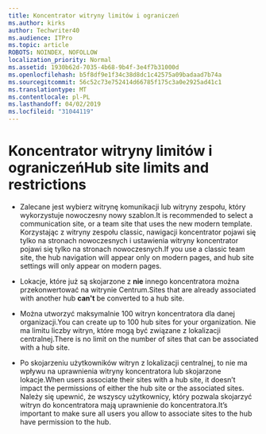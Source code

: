 ```yaml
---
title: Koncentrator witryny limitów i ograniczeń
ms.author: kirks
author: Techwriter40
ms.audience: ITPro
ms.topic: article
ROBOTS: NOINDEX, NOFOLLOW
localization_priority: Normal
ms.assetid: 1930b62d-7035-4b68-9b4f-3e4f7b31000d
ms.openlocfilehash: b5f8df9e1f34c38d8dc1c42575a09badaad7b74a
ms.sourcegitcommit: 56c52c73e752414d66785f175c3a0e2925ad41c1
ms.translationtype: MT
ms.contentlocale: pl-PL
ms.lasthandoff: 04/02/2019
ms.locfileid: "31044119"
---
```

# <a name="hub-site-limits-and-restrictions"></a><span data-ttu-id="c651a-102">Koncentrator witryny limitów i ograniczeń</span><span class="sxs-lookup"><span data-stu-id="c651a-102">Hub site limits and restrictions</span></span>


- <span data-ttu-id="c651a-103">Zalecane jest wybierz witrynę komunikacji lub witryny zespołu, który wykorzystuje nowoczesny nowy szablon.</span><span class="sxs-lookup"><span data-stu-id="c651a-103">It is recommended to select a communication site, or a team site that uses the new modern template.</span></span> <span data-ttu-id="c651a-104">Korzystając z witryny zespołu classic, nawigacji koncentrator pojawi się tylko na stronach nowoczesnych i ustawienia witryny koncentrator pojawi się tylko na stronach nowoczesnych.</span><span class="sxs-lookup"><span data-stu-id="c651a-104">If you use a classic team site, the hub navigation will appear only on modern pages, and hub site settings will only appear on modern pages.</span></span>


- <span data-ttu-id="c651a-105">Lokacje, które już są skojarzone z **nie** innego koncentratora można przekonwertować na witrynie Centrum.</span><span class="sxs-lookup"><span data-stu-id="c651a-105">Sites that are already associated with another hub **can't** be converted to a hub site.</span></span>


- <span data-ttu-id="c651a-106">Można utworzyć maksymalnie 100 witryn koncentratora dla danej organizacji.</span><span class="sxs-lookup"><span data-stu-id="c651a-106">You can create up to 100 hub sites for your organization.</span></span> <span data-ttu-id="c651a-107">Nie ma limitu liczby witryn, które mogą być związane z lokalizacji centralnej.</span><span class="sxs-lookup"><span data-stu-id="c651a-107">There is no limit on the number of sites that can be associated with a hub site.</span></span>


- <span data-ttu-id="c651a-108">Po skojarzeniu użytkowników witryn z lokalizacji centralnej, to nie ma wpływu na uprawnienia witryny koncentratora lub skojarzone lokacje.</span><span class="sxs-lookup"><span data-stu-id="c651a-108">When users associate their sites with a hub site, it doesn’t impact the permissions of either the hub site or the associated sites.</span></span> <span data-ttu-id="c651a-109">Należy się upewnić, że wszyscy użytkownicy, który pozwala skojarzyć witryn do koncentratora mają uprawnienie do koncentratora.</span><span class="sxs-lookup"><span data-stu-id="c651a-109">It’s important to make sure all users you allow to associate sites to the hub have permission to the hub.</span></span>

